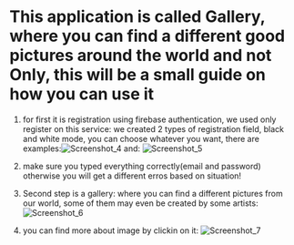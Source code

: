 # 	  This application is called Gallery, where you can find a different good pictures around the world and not Only, this will be a small guide on how you can use it
1) for first it is registration using firebase authentication, we used only register on this service: we created 2 types of registration field, black and white mode, you can choose whatever you want, there are examples:![Screenshot_4](https://user-images.githubusercontent.com/55893091/124396001-3bf81600-dd18-11eb-8cc8-934a072ad720.png)
and: ![Screenshot_5](https://user-images.githubusercontent.com/55893091/124396009-44e8e780-dd18-11eb-89ed-955ed49d19c5.png)

2) make sure you typed everything correctly(email and password) otherwise you will get a different erros based on situation!

3) Second step is a gallery: where you can find a different pictures from our world, some of them may even be created by some artists:![Screenshot_6](https://user-images.githubusercontent.com/55893091/124396145-f8ea7280-dd18-11eb-9424-24bd9c3025a7.png)


4) you can find more about image by clickin on it: ![Screenshot_7](https://user-images.githubusercontent.com/55893091/124396161-0273da80-dd19-11eb-9d7d-d90261e27ddc.png)


